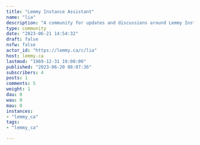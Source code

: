 ```yaml
---
title: "Lemmy Instance Assistant" 
name: "lia"
description: "A community for updates and discussions around Lemmy Instance Assistant, and other fediverse tools/browser extensions"
type: community
date: "2023-06-21 14:54:32"
draft: false
nsfw: false
actor_id: "https://lemmy.ca/c/lia"
host: lemmy.ca
lastmod: "1969-12-31 19:00:00"
published: "2023-06-20 08:07:36"
subscribers: 4
posts: 1
comments: 5
weight: 1
dau: 0
wau: 0
mau: 0
instances:
- "lemmy_ca"
tags: 
- "lemmy_ca"

---
```

